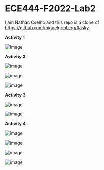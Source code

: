 # ECE444-F2022-Lab2

I am Nathan Coelho and this repo is a clone of https://github.com/miguelgrinberg/flasky 

**Activity 1**

![image](https://user-images.githubusercontent.com/53286365/191830419-619ab0a9-941e-45a3-84e3-e080d642c059.png)


**Activity 2**

![image](https://user-images.githubusercontent.com/53286365/191830523-fa0b3aed-ed0f-40a2-a5b1-709a79d50bfe.png)

![image](https://user-images.githubusercontent.com/53286365/191830648-a2e17812-0cf6-4993-ae26-32cb2838e4ec.png)

![image](https://user-images.githubusercontent.com/53286365/191831074-660ecb56-58ed-4ed4-a7e7-87ae05b3e5be.png)

**Activity 3**

![image](https://user-images.githubusercontent.com/53286365/192115292-60ebec22-6449-402c-a7b2-9eb63fa7dd2e.png)

![image](https://user-images.githubusercontent.com/53286365/192115218-35ba0878-178a-4adc-b680-578205caa665.png)

**Activity 4**

![image](https://user-images.githubusercontent.com/53286365/192167415-643be53a-da69-4489-8419-f27b17bb640a.png)

![image](https://user-images.githubusercontent.com/53286365/192167469-159089aa-75ab-4748-af40-8c6ddd45f4a0.png)

![image](https://user-images.githubusercontent.com/53286365/192167503-d08f1f0f-d1b6-4516-b3e2-d4403200e0d5.png)

![image](https://user-images.githubusercontent.com/53286365/192167574-bfbaeee0-c065-42d1-ae66-5c86b3e0031a.png)

